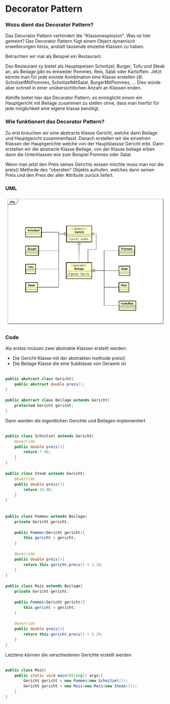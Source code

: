 # Decorator Pattern

### Wozu dient das Decorator Pattern?

Das Decorator Pattern verhindert die "Klassenexplosion". Was ist 
hier gemeint? Das Decorator Pattern fügt einem Object dynamisch 
erweiterungen hinzu, anstatt tausende einzelne Klassen zu haben.

Betrachten wir mal als Beispiel ein Restaurant.

Das Restaurant xy bietet als Hauptspeisen Schnitzel, Burger, Tofu 
und Steak an, als Beilage gibt es entweder Pommes, Reis, Salat oder
Kartoffeln. Jetzt könnte man für jede einzele Kombination eine Klasse
erstellen zB. SchnitzelMitPommes, SchnitzelMitSalat, BurgerMitPommes, ...
Dies würde aber schnell in einer unübersichtlichen Anzahl an Klassen enden.

Abhilfe bietet hier das Decorator Pattern, es ermöglicht einem ein
Hauptgericht mit Beilage zusammen zu stellen ohne, dass man hierfür
für jede möglichkeit eine eigene klasse benötigt.



### Wie funktionert das Decorator Pattern?

Zu erst brauchen wir eine abstracte Klasse Gericht, welche dann Beilage
und Hauptgericht zusammenfasst. Danach erstellen wir die einzelnen Klassen 
der Hauptgerichte welche von der Hauptklassse Gericht erbt. Dann erstellen
wir die abstracte Klasse Beilage, von der Klasse beilage erben dann die
Unterklassen wie zum Beispiel Pommes oder Salat.

Wenn man jetzt den Preis seines Gerichts wissen möchte muss man nur die
preis() Methode des "obersten" Objekts aufrufen, welches dann seinen Preis
und den Preis der aller Attribute zurück liefert.

### UML

![Decorator UML-Diagramm](DecoratorPattern.png "Decorator")

### Code

Als erstes müssen zwei abstrakte Klassen erstellt werden:

* Die Gericht Klasse mit der abstrakten methode preis()
* Die Beilage Klasse die eine Subklasse von Geraenk ist

```java

public abstract class Gericht{
	public abstract double preis();
}

public abstract class Beilage extends Gericht{
    protected Gericht gericht;
}
```

Dann werden die eigentlichen Gerichte und Beilagen implementiert

```java

public class Schnitzel extends Gericht{
    @override
	public double preis(){
		return 7.90;
	}
}

public class Steak extends Gericht{
    @override
	public double preis(){
		return 19.90;
	}
}


public class Pommes extends Beilage{
	private Gericht gericht;

	public Pommes(Gericht gericht){
		this.gericht = gericht;
	}

    @override
	public double preis(){
		return this.gericht.preis() + 1.20;
	}
}

public class Reis extends Beilage{
	private Gericht gericht;

	public Pommes(Gericht gericht){
		this.gericht = gericht;
	}

    @override
	public double preis(){
		return this.gericht.preis() + 2.20;
	}
}
```

Letztens können die verschiedenen Gerichte erstellt werden

```java

public class Main{
	public static void main(String[] args){
		Gericht gericht = new Pommes(new Schnitzel());
		Gericht gericht = new Reis(new Reis(new Steak()));
	}
}
```